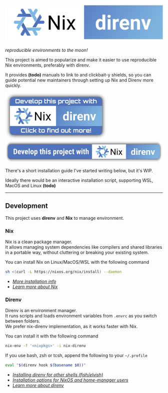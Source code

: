 ![Nix|Direnv](./logo.baked.svg)
==========
*reproducible environments to the moon!*


This project is aimed to popularize and make it easier to use reproducible Nix environments, preferably with direnv.

It provides **(todo)** manuals to link to and clickbait-y shields, so you can guide potential new maintainers through setting up Nix and Direnv more quickly.

![shield](./shield.baked.svg)</br>
![shield-long](./shield-long.baked.svg)

There's a short installation guide I've started writing below, but it's WIP.

Ideally there would be an interactive installation script, supporting WSL, MacOS and Linux **(todo)**

-----

## Development

This project uses **direnv** and **Nix** to manage environment.

### Nix
Nix is a clean package manager.</br>
It allows managing system dependencies like compilers and shared libraries in a portable way, without cluttering or breaking your existing system.

You can install Nix on Linux/MacOS/WSL with the following command
```sh
sh <(curl -L https://nixos.org/nix/install) --daemon
```
- *[More installation info](https://nixos.org/guides/install-nix.html)*
- *[Learn more about Nix](https://nixos.org/)*

### Direnv
Direnv is an environment manager.</br>
It runs scripts and loads environment variables from `.envrc` as you switch between folders.</br>
We prefer nix-direnv implementation, as it works faster with Nix.

You can install it with the following command
```sh
nix-env -f '<nixpkgs>' -i nix-direnv
```
If you use bash, zsh or tcsh, append the following to your `~/.profile`
```sh
eval "$(direnv hook $(basename $0))"
```
- [*Installing direnv for other shells (fish/elvish)*](https://direnv.net/docs/hook.html)
- [*Installation options for NixOS and home-manager users*](https://github.com/nix-community/nix-direnv#installation)
- [*Learn more about direnv*](https://direnv.net/)

